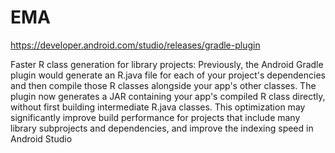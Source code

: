 # EMA
https://developer.android.com/studio/releases/gradle-plugin

Faster R class generation for library projects: Previously, the Android Gradle plugin would generate an R.java file for each of your project's dependencies and then compile 
those R classes alongside your app's other classes. The plugin now generates a JAR containing your app's compiled R class directly, without first building intermediate R.java classes. 
This optimization may significantly improve build performance for projects that include many library subprojects and dependencies, and improve the indexing speed in Android Studio